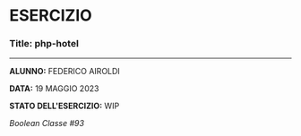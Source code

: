 # ESERCIZIO

### Title: php-hotel
---
**ALUNNO:** FEDERICO AIROLDI

**DATA:** 19 MAGGIO 2023

**STATO DELL'ESERCIZIO:** WIP

_Boolean Classe #93_
